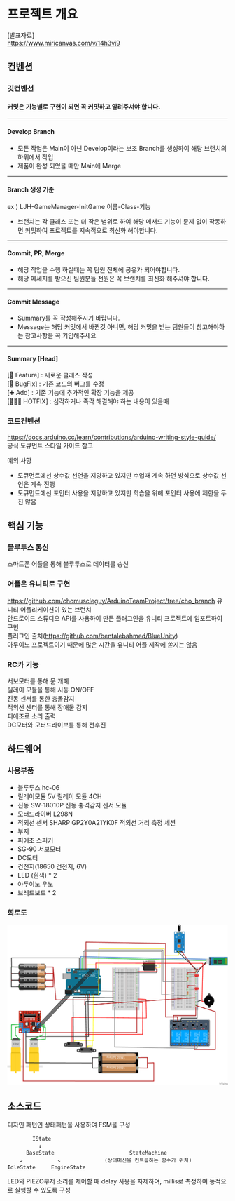 # 프로젝트 개요
[발표자료]  
https://www.miricanvas.com/v/14h3vj9
## 컨벤션
### 깃컨벤션
#### 커밋은 기능별로 구현이 되면 꼭 커밋하고 알려주셔야 합니다.
---
#### Develop Branch
- 모든 작업은 Main이 아닌 Develop이라는 보조 Branch를 생성하여 해당 브랜치의 하위에서 작업
- 제품이 완성 되었을 때만 Main에 Merge
---
#### Branch 생성 기준
ex ) LJH-GameManager-InitGame
이름-Class-기능
- 브랜치는 각 클래스 또는 더 작은 범위로 하여 해당 메서드 기능이 문제 없이 작동하면 커밋하여 프로젝트를 지속적으로 최신화 해야합니다.
---
#### Commit, PR, Merge
- 해당 작업을 수행 하실때는 꼭 팀원 전체에 공유가 되어야합니다.
- 해당 메세지를 받으신 팀원분들 전원은 꼭 브랜치를 최신화 해주셔야 합니다.
---
#### Commit Message
- Summary를 꼭 작성해주시기 바랍니다.
- Message는 해당 커밋에서 바뀐것 아니면, 해당 커밋을 받는 팀원들이 참고해야하는 참고사항을 꼭 기입해주세요
---
#### Summary [Head]
[💫 Feature] : 새로운 클래스 작성  
[🐞 BugFix] : 기존 코드의 버그를 수정  
[➕ Add] : 기존 기능에 추가적인 확장 기능을 제공  
[👨🏻‍🚒 HOTFIX] : 심각하거나 즉각 해결해야 하는 내용이 있을때  
### 코드컨벤션
https://docs.arduino.cc/learn/contributions/arduino-writing-style-guide/  
공식 도큐먼트 스타일 가이드 참고  
  
예외 사항  
- 도큐먼트에선 상수값 선언을 지양하고 있지만 수업때 계속 하던 방식으로 상수값 선언은 계속 진행
- 도큐먼트에선 포인터 사용을 지양하고 있지만 학습을 위해 포인터 사용에 제한을 두진 않음

## 핵심 기능
### 블루투스 통신
스마트폰 어플을 통해 블루투스로 데이터를 송신
### 어플은 유니티로 구현
https://github.com/chomuscleguy/ArduinoTeamProject/tree/cho_branch 유니티 어플리케이션이 있는 브런치  
안드로이드 스튜디오 API를 사용하여 만든 플러그인을 유니티 프로젝트에 임포트하여 구현  
플러그인 출처(https://github.com/bentalebahmed/BlueUnity)  
아두이노 프로젝트이기 때문에 많은 시간을 유니티 어플 제작에 쏟지는 않음  
### RC카 기능
서보모터를 통해 문 개폐  
릴레이 모듈을 통해 시동 ON/OFF  
진동 센서를 통한 충돌감지  
적외선 센터를 통해 장애물 감지  
피에조로 소리 출력  
DC모터와 모터드라이브를 통해 전후진  
## 하드웨어
### 사용부품
- 블루투스 hc-06
- 릴레이모듈 5V 릴레이 모듈 4CH
- 진동 SW-18010P 진동 충격감지 센서 모듈
- 모터드라이버 L298N
- 적외선 센서 SHARP GP2Y0A21YK0F 적외선 거리 측정 세션
- 부저
- 피에조 스피커
- SG-90 서보모터
- DC모터
- 건전지(18650 건전지, 6V)
- LED (흰색) * 2
- 아두이노 우노
- 브레드보드 * 2
### 회로도
![회로도](https://github.com/chomuscleguy/ArduinoTeamProject/blob/main/Image/KakaoTalk_20250414_092053239.png?raw=true)

## 소스코드  
디자인 패턴인 상태패턴을 사용하여 FSM을 구성

            IState  
              ↓  
          BaseState                        StateMachine  
        ↙           ↘              (상태머신을 컨트롤하는 함수가 위치)  
    IdleState     EngineState  


LED와 PIEZO부저 소리를 제어할 때 delay 사용을 자제하며, millis로 측정하여 동적으로 실행할 수 있도록 구성
